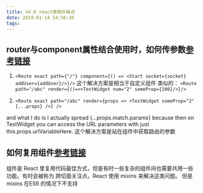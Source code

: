 ```yaml
---
title: V4.0 react使用补缺点
date: 2019-01-14 14:56:36
tags:
---
```


## router与component属性结合使用时，如何传参数[参考链接](https://github.com/ReactTraining/react-router/issues/4105)

1. `<Route exact path={"/"} component={() => <Start socket={socket} addUser={addUser}/>}/>`
    这个解决方案是相当于自定义组件
    类似的：
    `<Route path="/abc" render={()=><TestWidget num="2" someProp={100}/>}/>`
    
2. `<Route exact path="/abc" render={props => <TestWidget someProp="2" {...props} />} />`

and what I do is I actually spread {...props.match.params} because then on TestWidget you can access the URL parameters with just this.props.urlVariableHere.
这个解决方案是站在组件中获取路由的参数


## 如何复用组件[参考链接](https://react-cn.github.io/react/docs/reusable-components.html)
组件是 React 里复用代码最佳方式，但是有时一些复杂的组件间也需要共用一些功能。有时会被称为 跨切面关注点。React 使用 mixins 来解决这类问题。
但是 mixins 在ES6 的情况下不支持



